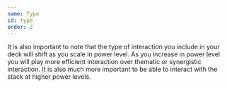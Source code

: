 ```yaml
---
name: Type
id: type
order: 2
---
```


It is also important to note that the type of interaction you include in your deck will shift as you scale in power level. As you increase in power level you will play more efficient interaction over thematic or synergistic interaction. It is also much more important to be able to interact with the stack at higher power levels.
